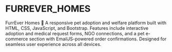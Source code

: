 # FURREVER_HOMES
FurrEver Homes 🐾 A responsive pet adoption and welfare platform built with HTML, CSS, JavaScript, and Bootstrap. Features include interactive adoption and medical request forms, NGO connections, and a pet e-commerce section with EmailJS-powered order confirmations. Designed for seamless user experience across all devices.
